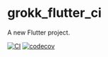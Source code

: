 # grokk_flutter_ci

A new Flutter project.

[![CI](https://github.com/ashtanko/grokk_flutter_ci/actions/workflows/ci.yml/badge.svg)](https://github.com/ashtanko/grokk_flutter_ci/actions/workflows/ci.yml)
[![codecov](https://codecov.io/gh/ashtanko/grokk_flutter_ci/branch/main/graph/badge.svg?token=M9I9CK44P6)](https://codecov.io/gh/ashtanko/grokk_flutter_ci)